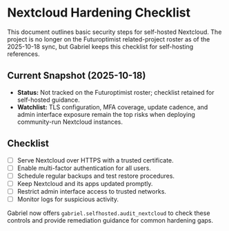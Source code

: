 # Nextcloud Hardening Checklist

This document outlines basic security steps for self-hosted Nextcloud. The project is no longer on the
Futuroptimist related-project roster as of the 2025-10-18 sync, but Gabriel keeps this checklist for
self-hosting references.

## Current Snapshot (2025-10-18)

- **Status:** Not tracked on the Futuroptimist roster; checklist retained for self-hosted guidance.
- **Watchlist:** TLS configuration, MFA coverage, update cadence, and admin interface exposure remain
  the top risks when deploying community-run Nextcloud instances.

## Checklist

- [ ] Serve Nextcloud over HTTPS with a trusted certificate.
- [ ] Enable multi-factor authentication for all users.
- [ ] Schedule regular backups and test restore procedures.
- [ ] Keep Nextcloud and its apps updated promptly.
- [ ] Restrict admin interface access to trusted networks.
- [ ] Monitor logs for suspicious activity.

Gabriel now offers `gabriel.selfhosted.audit_nextcloud` to check these controls and provide
remediation guidance for common hardening gaps.
